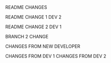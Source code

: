 README CHANGES

README CHANGE 1 DEV 2

README CHANGE 2 DEV 1

BRANCH 2 CHANGE

CHANGES FROM NEW DEVELOPER

CHANGES FROM DEV 1
CHANGES FROM DEV 2
